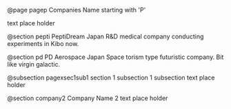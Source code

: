 @page pagep Companies Name starting with 'P'

text place holder

@section pepti PeptiDream 
Japan
R&D medical company conducting experiments in Kibo now. 


@section pd PD Aerospace
Japan
Space torism type futuristic company. Bit like virgin galactic.

@subsection	pagexsec1sub1 section 1 subsection 1
subsection text place holder


@section company2 Company Name 2
text place holder 